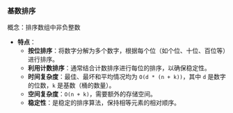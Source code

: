 ### 基数排序

概念：排序数组中非负整数

* **特点**：
	- **按位排序**：将数字分解为多个数字，根据每个位（如个位、十位、百位等）进行排序。
	- **利用计数排序**：通常结合计数排序进行每位的排序，以确保稳定性。
	- **时间复杂度**：最佳、最坏和平均情况均为 `O(d * (n + k))`，其中 `d` 是数字的位数，`k` 是基数（桶的数量）。
	- **空间复杂度**：`O(n + k)`，需要额外的存储空间。
	- **稳定性**：是稳定的排序算法，保持相等元素的相对顺序。